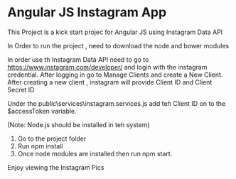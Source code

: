 # Angular JS Instagram App
This Project is a kick start projec for Angular JS using Instagram Data API


 In Order to run the project , need to download the node and bower modules
 
 In order use th Instagram Data API need to go to https://www.instagram.com/developer/ and login with the instagram credential.
 After logging in go to Manage Clients and create a New Client.
 After creating a new client , instagram will provide Client ID and Client Secret ID
 
 Under the public\services\instagram.services.js add teh Client ID on to the $accessToken variable.
  
 
 (Note: Node.js should be installed  in teh system)
 1. Go to the project folder
 2. Run npm install
 3. Once node modules are installed then run npm start.
 
Enjoy viewing the Instagram Pics
